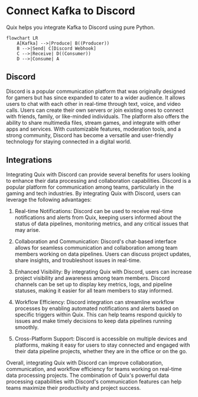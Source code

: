 # Connect Kafka to Discord

Quix helps you integrate Kafka to Discord using pure Python.

```mermaid
flowchart LR
    A[Kafka] -->|Produce| B((Producer))
    B -->|Send| C[Discord Webhook]
    C -->|Receive| D((Consumer))
    D -->|Consume| A
```

## Discord

Discord is a popular communication platform that was originally designed for gamers but has since expanded to cater to a wider audience. It allows users to chat with each other in real-time through text, voice, and video calls. Users can create their own servers or join existing ones to connect with friends, family, or like-minded individuals. The platform also offers the ability to share multimedia files, stream games, and integrate with other apps and services. With customizable features, moderation tools, and a strong community, Discord has become a versatile and user-friendly technology for staying connected in a digital world.

## Integrations

Integrating Quix with Discord can provide several benefits for users looking to enhance their data processing and collaboration capabilities. Discord is a popular platform for communication among teams, particularly in the gaming and tech industries. By integrating Quix with Discord, users can leverage the following advantages:

1. Real-time Notifications: Discord can be used to receive real-time notifications and alerts from Quix, keeping users informed about the status of data pipelines, monitoring metrics, and any critical issues that may arise.

2. Collaboration and Communication: Discord's chat-based interface allows for seamless communication and collaboration among team members working on data pipelines. Users can discuss project updates, share insights, and troubleshoot issues in real-time.

3. Enhanced Visibility: By integrating Quix with Discord, users can increase project visibility and awareness among team members. Discord channels can be set up to display key metrics, logs, and pipeline statuses, making it easier for all team members to stay informed.

4. Workflow Efficiency: Discord integration can streamline workflow processes by enabling automated notifications and alerts based on specific triggers within Quix. This can help teams respond quickly to issues and make timely decisions to keep data pipelines running smoothly.

5. Cross-Platform Support: Discord is accessible on multiple devices and platforms, making it easy for users to stay connected and engaged with their data pipeline projects, whether they are in the office or on the go.

Overall, integrating Quix with Discord can improve collaboration, communication, and workflow efficiency for teams working on real-time data processing projects. The combination of Quix's powerful data processing capabilities with Discord's communication features can help teams maximize their productivity and project success.

